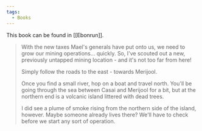 ```yaml
---
tags:
  - Books
---
```


This book can be found in [[Ebonrun]].

> With the new taxes Mael's generals have put onto us, we need to grow our mining operations... quickly. So, I've scouted out a new, previously untapped mining location - and it's not too far from here!
>
> Simply follow the roads to the east - towards Merijool.
>
> Once you find a small river, hop on a boat and travel north. You'll be going through the sea between Casai and Merijool for a bit, but at the northern end is a volcanic island littered with dead trees.
>
> I did see a plume of smoke rising from the northern side of the island, however. Maybe someone already lives there? We'll have to check before we start any sort of operation.
